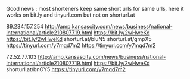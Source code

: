 
Good news : most shorteners keep same short urls for same urls, here it works on bit.ly and tinyurl.com but not on shorturl.at


89.234.157.254
http://amp.kansascity.com/news/business/national-international/article210807719.html
https://bit.ly/2wHweKd https://bit.ly/2wHweKd
shorturl.at/bluN5 shorturl.at/gmpX5
https://tinyurl.com/y7mqd7m2 https://tinyurl.com/y7mqd7m2



72.52.77.103
http://amp.kansascity.com/news/business/national-international/article210807719.html
https://bit.ly/2wHweKd
shorturl.at/bnOY5
https://tinyurl.com/y7mqd7m2